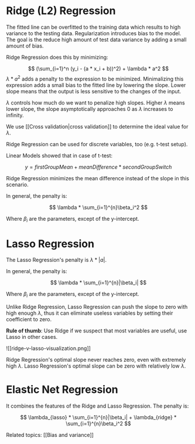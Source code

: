 # Ridge (L2) Regression

The fitted line can be overfitted to the training data which results to high variance to the testing data. Regularization introduces bias to the model. The goal is the reduce high amount of test data variance by adding a small amount of bias.

Ridge Regression does this by minimizing:

$$
(\sum_{i=1}^n (y_i - (a * x_i + b))^2) + \lambda * a^2
$$
$\lambda * a^2$ adds a penalty to the expression to be minimized. Minimalizing this expression adds a small bias to the fitted line by lowering the slope. Lower slope means that the output is less sensitive to the changes of the input.

$\lambda$ controls how much do we want to penalize high slopes. Higher $\lambda$ means lower slope, the slope asymptotically approaches 0 as $\lambda$ increases to infinity.

We use [[Cross validation|cross validation]] to determine the ideal value for $\lambda$.

Ridge Regression can be used for discrete variables, too (e.g. t-test setup).

Linear Models showed that in case of t-test:

$$
y = firstGroupMean + meanDifference*secondGroupSwitch
$$

Ridge Regression minimizes the mean difference instead of the slope in this scenario.

In general, the penalty is:

$$
\lambda * \sum_{i=1}^{n}\beta_i^2
$$

Where $\beta_i$ are the parameters, except of the y-intercept.

# Lasso Regression

The Lasso Regression's penalty is $\lambda * |a|$. 

In general, the penalty is:

$$
\lambda * \sum_{i=1}^{n}|\beta_i|
$$

Where $\beta_i$ are the parameters, except of the y-intercept.

Unlike Ridge Regression, Lasso Regression can push the slope to zero with high enough $\lambda$, thus it can eliminate useless variables by setting their coefficient to zero.

**Rule of thumb**: Use Ridge if we suspect that most variables are useful, use Lasso in other cases.

![[ridge-v-lasso-visualization.png]]

Ridge Regression's optimal slope never reaches zero, even with extremely high $\lambda$. Lasso Regression's optimal slope can be zero with relatively low $\lambda$.

# Elastic Net Regression

It combines the features of the Ridge and Lasso Regression. The penalty is:

$$
\lambda_{lasso} * \sum_{i=1}^{n}|\beta_i| + \lambda_{ridge} * \sum_{i=1}^{n}\beta_i^2
$$

Related topics:
[[Bias and variance]]